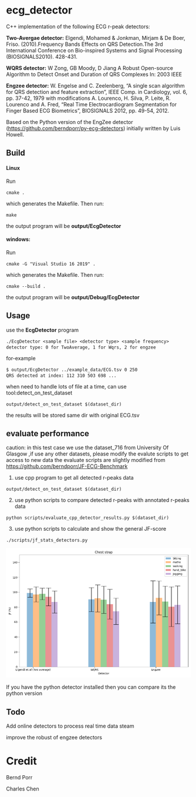 # ecg_detector
C++ implementation of the following ECG r-peak detectors:

**Two-Avergae detector:**
Elgendi, Mohamed & Jonkman, Mirjam & De Boer, Friso. (2010).Frequency Bands Effects on QRS Detection.The 3rd International Conference on Bio-inspired Systems and Signal Processing (BIOSIGNALS2010). 428-431.

**WQRS detector:**
W Zong, GB Moody, D Jiang  A Robust Open-source Algorithm to Detect Onset and Duration of QRS Complexes In: 2003 IEEE

**Engzee detector:**
W. Engelse and C. Zeelenberg, “A single scan algorithm for QRS detection and feature extraction”, IEEE Comp. in Cardiology, vol. 6, pp. 37-42, 1979 with modifications A. Lourenco, H. Silva, P. Leite, R. Lourenco and A. Fred, “Real Time Electrocardiogram Segmentation for Finger Based ECG Biometrics”, BIOSIGNALS 2012, pp. 49-54, 2012.

Based on the Python version of the EngZee detector (https://github.com/berndporr/py-ecg-detectors) initially written by Luis Howell.



## Build

#### Linux 

Run

```
cmake .
```
which generates the Makefile. Then run:
```
make
```

the output program will be  **output/EcgDetector**



#### windows:

Run

```
cmake -G "Visual Studio 16 2019" .
```

which generates the Makefile. Then run:

```
cmake --build . 
```

the output program will be  **output/Debug/EcgDetector**




## Usage



use the **EcgDetector** program

```
./EcgDetector <sample file> <detector type> <sample frequency>
detector type: 0 for TwoAverage, 1 for Wqrs, 2 for engzee
```

for-example

```
$ output/EcgDetector ../example_data/ECG.tsv 0 250
QRS detected at index: 112 310 503 698 ...
```

when need to handle lots of file at a time, can use tool:detect_on_test_dataset
```
output/detect_on_test_dataset $(dataset_dir)
```
the results will be stored same dir with original ECG.tsv



## evaluate performance
caution: in this test case we use the dataset_716 from University Of Glasgow ,if use any other datasets, please modify the evalute scripts to get access to new data
the evaluate scripts are slightly modified from https://github.com/berndporr/JF-ECG-Benchmark

1. use cpp program to get all detected r-peaks data 

```
output/detect_on_test_dataset $(dataset_dir)
```
2. use python scripts to compare detected r-peaks with annotated r-peaks data  

```
python scripts/evaluate_cpp_detector_results.py $(dataset_dir)
```

3. use python scripts to calculate and show the general JF-score

```
./scripts/jf_stats_detectors.py
```
![evaluate example](scripts/cpp_cs_v0.2.png)

If you have the python detector installed then you can compare its the python version


## Todo
Add online detectors to process real time data steam

improve the robust of engzee detectors

# Credit

Bernd Porr

Charles Chen
